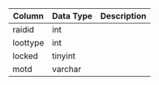 | Column   | Data Type | Description |
| -------- | --------- | ----------- |
| raidid   | int       |             |
| loottype | int       |             |
| locked   | tinyint   |             |
| motd     | varchar   |             |